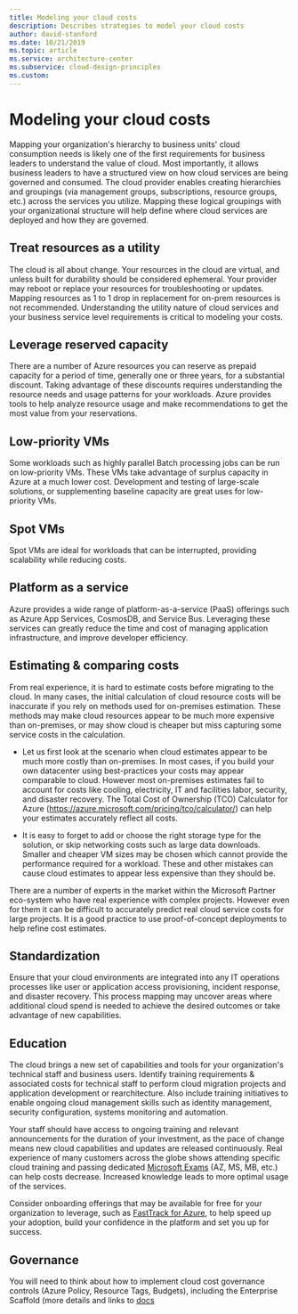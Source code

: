 ```yaml
---
title: Modeling your cloud costs
description: Describes strategies to model your cloud costs
author: david-stanford
ms.date: 10/21/2019
ms.topic: article
ms.service: architecture-center
ms.subservice: cloud-design-principles
ms.custom: 
---
```


# Modeling your cloud costs

Mapping your organization's hierarchy to business units' cloud consumption needs is likely one of the first requirements for business leaders to understand the value of cloud. Most importantly, it allows business leaders to have a structured view on how cloud services are being governed and consumed. The cloud provider enables creating hierarchies and groupings (via management groups, subscriptions, resource groups, etc.) across the services you utilize. Mapping these logical groupings with your organizational structure will help define where cloud services are deployed and how they are governed.

## Treat resources as a utility

The cloud is all about change. Your resources in the cloud are virtual, and unless built for durability should be considered ephemeral. Your provider may reboot or replace your resources for troubleshooting or updates. Mapping resources as 1 to 1 drop in replacement for on-prem resources is not recommended. Understanding the utility nature of cloud services and your business service level requirements is critical to modeling your costs.

## Leverage reserved capacity

There are a number of Azure resources you can reserve as prepaid capacity for a period of time, generally one or three years, for a substantial discount. Taking advantage of these discounts requires understanding the resource needs and usage patterns for your workloads. Azure provides tools to help analyze resource usage and make recommendations to get the most value from your reservations.

## Low-priority VMs

Some workloads such as highly parallel Batch processing jobs can be run on low-priority VMs. These VMs take advantage of surplus capacity in Azure at a much lower cost. Development and testing of large-scale solutions, or supplementing baseline capacity are great uses for low-priority VMs. 

## Spot VMs
Spot VMs are ideal for workloads that can be interrupted, providing scalability while reducing costs. 

## Platform as a service

Azure provides a wide range of platform-as-a-service (PaaS) offerings such as Azure App Services, CosmosDB, and Service Bus. Leveraging these services can greatly reduce the time and cost of managing application infrastructure, and improve developer efficiency.

## Estimating & comparing costs

From real experience, it is hard to estimate costs before migrating to the cloud. In many cases, the initial calculation of cloud resource costs will be inaccurate if you rely on methods used for on-premises estimation. These methods may make cloud resources appear to be much more expensive than on-premises, or may show cloud is cheaper but miss capturing some service costs in the calculation.

- Let us first look at the scenario when cloud estimates appear to be much more costly than on-premises. In most cases, if you build your own datacenter using best-practices your costs may appear comparable to cloud. However most on-premises estimates fail to account for costs like cooling, electricity, IT and facilities labor, security, and disaster recovery. The Total Cost of Ownership (TCO) Calculator for Azure (https://azure.microsoft.com/pricing/tco/calculator/) can help your estimates accurately reflect all costs.

- It is easy to forget to add or choose the right storage type for the solution, or skip networking costs such as large data downloads. Smaller and cheaper VM sizes may be chosen which cannot provide the performance required for a workload. These and other mistakes can cause cloud estimates to appear less expensive than they should be.

There are a number of experts in the market within the Microsoft Partner eco-system who have real experience with complex projects. However even for them it can be difficult to accurately predict real cloud service costs for large projects. It is a good practice to use proof-of-concept deployments to help refine cost estimates.

## Standardization

Ensure that your cloud environments are integrated into any IT operations processes like user or application access provisioning, incident response, and disaster recovery. This process mapping may uncover areas where additional cloud spend is needed to achieve the desired outcomes or take advantage of new capabilities.

## Education

The cloud brings a new set of capabilities and tools for your organization's technical staff and business users. Identify training requirements & associated costs for technical staff to perform cloud migration projects and application development or rearchitecture. Also include training initiatives to enable ongoing cloud management skills such as identity management, security configuration, systems monitoring and automation.

Your staff should have access to ongoing training and relevant announcements for the duration of your investment, as the pace of change means new cloud capabilities and updates are released continuously. Real experience of many customers across the globe shows attending specific cloud training and passing dedicated [Microsoft Exams](https://www.microsoft.com/learning/exam-list.aspx) (AZ, MS, MB, etc.) can help costs decrease. Increased knowledge leads to more optimal usage of the services.

Consider onboarding offerings that may be available for free for your organization to leverage, such as [FastTrack for Azure](https://azure.microsoft.com/programs/azure-fasttrack/partners/), to help speed up your adoption, build your confidence in the platform and set you up for success.

## Governance

You will need to think about how to implement cloud cost governance controls (Azure Policy, Resource Tags, Budgets), including the Enterprise Scaffold (more details and links to [docs](/azure/cost-management/tutorial-acm-create-budgets?toc=/azure/billing/TOC.json)
